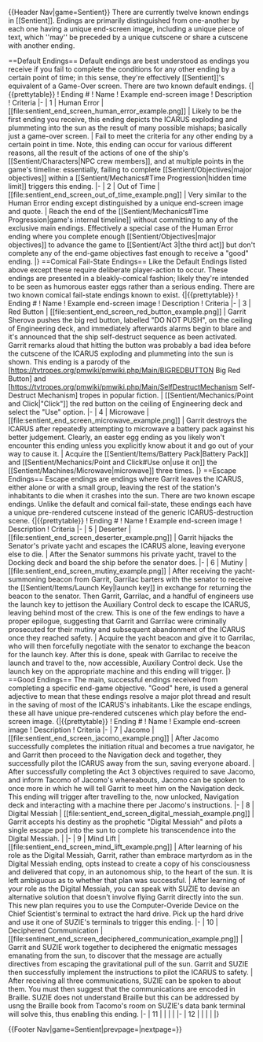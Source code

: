 {{Header Nav|game=Sentient}}
There are currently twelve known endings in [[Sentient]]. Endings are primarily distinguished from one-another by each one having a unique end-screen image, including a unique piece of text, which ''may'' be preceded by a unique cutscene or share a cutscene with another ending.

==Default Endings==
Default endings are best understood as endings you receive if you fail to complete the conditions for any other ending by a certain point of time; in this sense, they're effectively [[Sentient]]'s equivalent of a Game-Over screen. There are two known default endings.
{|{{prettytable}}
! Ending #
! Name
! Example end-screen image
! Description
! Criteria
|-
| 1
| Human Error
| [[file:sentient_end_screen_human_error_example.png]]
| Likely to be the first ending you receive, this ending depicts the ICARUS exploding and plummeting into the sun as the result of many possible mishaps; basically just a game-over screen.
| Fail to meet the criteria for any other ending by a certain point in time. Note, this ending can occur for various different reasons, all the result of the actions of one of the ship's [[Sentient/Characters|NPC crew members]], and at multiple points in the game's timeline: essentially, failing to complete [[Sentient/Objectives|major objectives]] within a [[Sentient/Mechanics#Time Progression|hidden time limit]] triggers this ending.
|-
| 2
| Out of Time
| [[file:sentient_end_screen_out_of_time_example.png]]
| Very similar to the Human Error ending except distinguished by a unique end-screen image and quote.
| Reach the end of the [[Sentient/Mechanics#Time Progression|game's internal timeline]] without committing to any of the exclusive main endings. Effectively a special case of the Human Error ending where you complete enough [[Sentient/Objectives|major objectives]] to advance the game to [[Sentient/Act 3|the third act]] but don't complete any of the end-game objectives fast enough to receive a "good" ending.
|}
==Comical Fail-State Endings==
Like the Default Endings listed above except these require deliberate player-action to occur. These endings are presented in a bleakly-comical fashion; likely they're intended to be seen as humorous easter eggs rather than a serious ending. There are two known comical fail-state endings known to exist.
{|{{prettytable}}
! Ending #
! Name
! Example end-screen image
! Description
! Criteria
|-
| 3
| Red Button
| [[file:sentient_end_screen_red_button_example.png]]
| Garrit Sherova pushes the big red button, labelled "DO NOT PUSH", on the ceiling of Engineering deck, and immediately afterwards alarms begin to blare and it's announced that the ship self-destruct sequence as been activated. Garrit remarks aloud that hitting the button was probably a bad idea before the cutscene of the ICARUS exploding and plummeting into the sun is shown. This ending is a parody of the [https://tvtropes.org/pmwiki/pmwiki.php/Main/BIGREDBUTTON Big Red Button] and [https://tvtropes.org/pmwiki/pmwiki.php/Main/SelfDestructMechanism Self-Destruct Mechanism] tropes in popular fiction.
| [[Sentient/Mechanics/Point and Click|"Click"]] the red button on the ceiling of Engineering deck and select the "Use" option.
|-
| 4
| Microwave
| [[file:sentient_end_screen_microwave_example.png]]
| Garrit destroys the ICARUS after repeatedly attempting to microwave a battery pack against his better judgement. Clearly, an easter egg ending as you likely won't encounter this ending unless you explicitly know about it and go out of your way to cause it.
| Acquire the [[Sentient/Items/Battery Pack|Battery Pack]] and [[Sentient/Mechanics/Point and Click#Use on|use it on]] the [[Sentient/Machines/Microwave|microwave]] three times.
|}
==Escape Endings==
Escape endings are endings where Garrit leaves the ICARUS, either alone or with a small group, leaving the rest of the station's inhabitants to die when it crashes into the sun. There are two known escape endings. Unlike the default and comical fail-state, these endings each have a unique pre-rendered cutscene instead of the generic ICARUS-destruction scene.
{|{{prettytable}}
! Ending #
! Name
! Example end-screen image
! Description
! Criteria
|-
| 5
| Deserter
| [[file:sentient_end_screen_deserter_example.png]]
| Garrit hijacks the Senator's private yacht and escapes the ICARUS alone, leaving everyone else to die.
| After the Senator summons his private yacht, travel to the Docking deck and board the ship before the senator does.
|-
| 6
| Mutiny
| [[file:sentient_end_screen_mutiny_example.png]]
| After receiving the yacht-summoning beacon from Garrit, Garrilac barters with the senator to receive the [[Sentient/Items/Launch Key|launch key]] in exchange for returning the beacon to the senator. Then Garrit, Garrilac, and a handful of engineers use the launch key to jettison the Auxiliary Control deck to escape the ICARUS, leaving behind most of the crew. This is one of the few endings to have a proper epilogue, suggesting that Garrit and Garrilac were criminally prosecuted for their mutiny and subsequent abandonment of the ICARUS once they reached safety.
| Acquire the yacht beacon and give it to Garrilac, who will then forcefully negotiate with the senator to exchange the beacon for the launch key. After this is done, speak with Garrilac to receive the launch and travel to the, now accessible, Auxiliary Control deck. Use the launch key on the appropriate machine and this ending will trigger.
|}
==Good Endings==
The main, successful endings received from completing a specific end-game objective. "Good" here, is used a general adjective to mean that these endings resolve a major plot thread and result in the saving of most of the ICARUS's inhabitants. Like the escape endings, these all have unique pre-rendered cutscenes which play before the end-screen image.
{|{{prettytable}}
! Ending #
! Name
! Example end-screen image
! Description
! Criteria
|-
| 7
| Jacomo
| [[file:sentient_end_screen_jacomo_example.png]]
| After Jacomo successfully completes the initiation ritual and becomes a true navigator, he and Garrit then proceed to the Navigation deck and together, they successfully pilot the ICARUS away from the sun, saving everyone aboard.
| After successfully completing the Act 3 objectives required to save Jacomo, and inform Tacomo of Jacomo's whereabouts, Jacomo can be spoken to once more in which he will tell Garrit to meet him on the Navigation deck. This ending will trigger after travelling to the, now unlocked, Navigation deck and interacting with a machine there per Jacomo's instructions.
|-
| 8
| Digital Messiah
| [[file:sentient_end_screen_digital_messiah_example.png]]
| Garrit accepts his destiny as the prophetic "Digital Messiah" and pilots a single escape pod into the sun to complete his transcendence into the Digital Messiah.
| 
|-
| 9
| Mind Lift
| [[file:sentient_end_screen_mind_lift_example.png]]
| After learning of his role as the Digital Messiah, Garrit, rather than embrace martyrdom as in the Digital Messiah ending, opts instead to create a copy of his consciousness and delivered that copy, in an autonomous ship, to the heart of the sun. It is left ambiguous as to whether that plan was successful.
| After learning of your role as the Digital Messiah, you can speak with SUZIE to devise an alternative solution that doesn't involve flying Garrit directly into the sun. This new plan requires you to use the Computer-Overide Device on the Chief Scientist's terminal to extract the hard drive. Pick up the hard drive and use it one of SUZIE's terminals to trigger this ending.
|-
| 10
| Deciphered Communication
| [[file:sentinent_end_screen_deciphered_communication_example.png]]
| Garrit and SUZIE work together to deciphered the enigmatic messages emanating from the sun, to discover that the message are actually directives from escaping the gravitational pull of the sun. Garrit and SUZIE then successfully implement the instructions to pilot the ICARUS to safety.
| After receiving all three communications, SUZIE can be spoken to about them. You must then suggest that the communications are encoded in Braille. SUZIE does not understand Braille but this can be addressed by usng the Braille book from Tacomo's room on SUZIE's data bank terminal will solve this, thus enabling this ending.
|-
| 11
|
|
|
|
|-
| 12
|
|
|
|
|}

{{Footer Nav|game=Sentient|prevpage=|nextpage=}}

